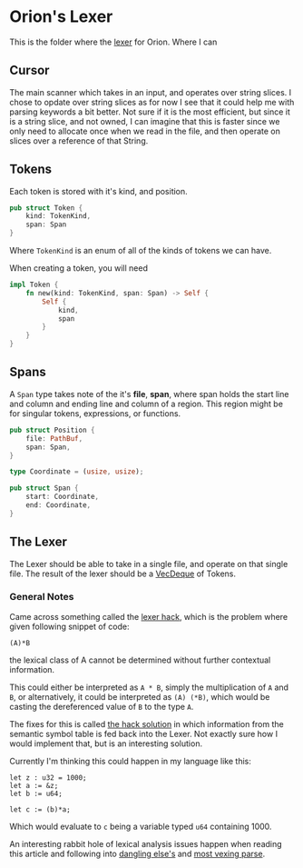 # Orion's Lexer
This is the folder where the [lexer](https://en.wikipedia.org/wiki/Lexical_analysis)
for Orion. Where I can

## Cursor
The main scanner which takes in an input, and operates over string slices. I
chose to opdate over string slices as for now I see that it could help me with
parsing keywords a bit better. Not sure if it is the most efficient, but since
it is a string slice, and not owned, I can imagine that this is faster since
we only need to allocate once when we read in the file, and then operate on
slices over a reference of that String.

## Tokens
Each token is stored with it's kind, and position.

```rust
pub struct Token {
    kind: TokenKind,
    span: Span
}
```

Where `TokenKind` is an enum of all of the kinds of tokens we can have.

When creating a token, you will need
```rust
impl Token {
    fn new(kind: TokenKind, span: Span) -> Self {
        Self {
            kind,
            span
        }
    }
}
```

## Spans
A `Span` type takes note of the it's **file**, **span**, where span holds the
start line and column and ending line and column of a region. This region might
be for singular tokens, expressions, or functions.

```rust
pub struct Position {
    file: PathBuf,
    span: Span,
}

type Coordinate = (usize, usize);

pub struct Span {
    start: Coordinate,
    end: Coordinate,
}
```

## The Lexer
The Lexer should be able to take in a single file, and operate on that single
file. The result of the lexer should be a
[VecDeque](https://doc.rust-lang.org/std/collections/struct.VecDeque.html) of
Tokens.

### General Notes
Came across something called the [lexer hack](https://en.wikipedia.org/wiki/Lexer_hack),
which is the problem where given following snippet of code:
```
(A)*B
```
the lexical class of A cannot be determined without further contextual information.

This could either be interpreted as `A * B`, simply the multiplication of `A`
and `B`, or alternatively, it could be interpreted as `(A) (*B)`, which would
be casting the dereferenced value of `B` to the type `A`.

The fixes for this is called [the hack solution](https://en.wikipedia.org/wiki/Lexer_hack#The_hack_solution)
in which information from the semantic symbol table is fed back into the Lexer.
Not exactly sure how I would implement that, but is an interesting solution.

Currently I'm thinking this could happen in my language like this:
```
let z : u32 = 1000;
let a := &z;
let b := u64;

let c := (b)*a;
```
Which would evaluate to `c` being a variable typed `u64` containing 1000.

An interesting rabbit hole of lexical analysis issues happen when reading this
article and following into [dangling else's](https://en.wikipedia.org/wiki/Dangling_else)
and [most vexing parse](https://en.wikipedia.org/wiki/Most_vexing_parse).
